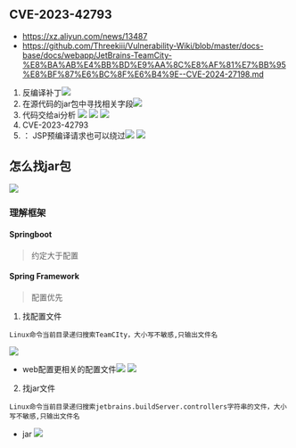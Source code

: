 ## CVE-2023-42793
- https://xz.aliyun.com/news/13487
- https://github.com/Threekiii/Vulnerability-Wiki/blob/master/docs-base/docs/webapp/JetBrains-TeamCity-%E8%BA%AB%E4%BB%BD%E9%AA%8C%E8%AF%81%E7%BB%95%E8%BF%87%E6%BC%8F%E6%B4%9E--CVE-2024-27198.md
1. 反编译补丁![](media/Pasted%20image%2020250501003840.png)  
2. 在源代码的jar包中寻找相关字段![](media/Pasted%20image%2020250501004052.png)  
3. 代码交给ai分析   ![](media/Pasted%20image%2020250501004739.png)  ![](media/Pasted%20image%2020250501004803.png)  ![](media/Pasted%20image%2020250501004538.png)  
4. CVE-2023-42793
5.  ： JSP预编译请求也可以绕过![](media/Pasted%20image%2020250501005549.png)  ![](media/Pasted%20image%2020250501005446.png)  
## 怎么找jar包

![](media/Pasted%20image%2020250501002928.png)  

### 理解框架
#### Springboot
> 约定大于配置



#### Spring Framework
> 配置优先

1.  找配置文件
```promot
Linux命令当前目录递归搜索TeamCIty，大小写不敏感,只输出文件名
```
![](media/Pasted%20image%2020250501003129.png)  
- web配置更相关的配置文件![](media/Pasted%20image%2020250501003214.png)  ![](media/Pasted%20image%2020250501003710.png)  
2. 找jar文件
```promot
Linux命令当前目录递归搜索jetbrains.buildServer.controllers字符串的文件，大小写不敏感,只输出文件名
```
- jar ![](media/Pasted%20image%2020250501003558.png)




